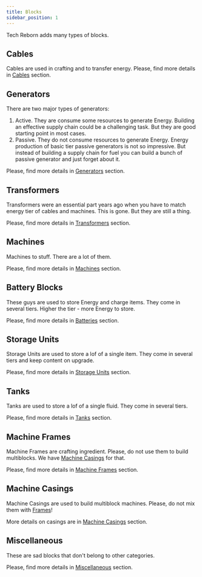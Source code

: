 ```yaml
---
title: Blocks
sidebar_position: 1
---
```


Tech Reborn adds many types of blocks.

<ItemImage file="insulated_copper_cable" alt="Cables" size="100" />

## Cables

Cables are used in crafting and to transfer energy. Please, find more details in [Cables](/docs/blocks/cables) section.

## Generators

<ItemImage file="generator" alt="Generators" size="100" />

There are two major types of generators:

1. Active. They are consume some resources to generate Energy. Building an effective supply chain could be a challenging task. But they are good starting point in most cases.
2. Passive. They do not consume resources to generate Energy. Energy production of basic tier passive generators is not so impressive. But instead of building a supply chain for fuel you can build a bunch of passive generator and just forget about it.

Please, find more details in [Generators](/docs/blocks/generators) section.

## Transformers

<ItemImage file="mv_transformer" alt="Transformers" size="100" />

Transformers were an essential part years ago when you have to match energy tier of cables and machines. This is gone. But they are still a thing.

Please, find more details in [Transformers](/docs/blocks/transformers) section.

## Machines

<ItemImage file="grinder" alt="Machines" size="100" />

Machines to stuff. There are a lot of them.

Please, find more details in [Machines](/docs/blocks/machines) section.

## Battery Blocks

<ItemImage file="mfe" alt="batteries" size="100" />

These guys are used to store Energy and charge items. They come in several tiers. Higher the tier - more Energy to store.

Please, find more details in [Batteries](/docs/blocks/batteries) section.

## Storage Units

<ItemImage file="basic_storage_unit" alt="Item Storage" size="100" />

Storage Units are used to store a lof of a single item. They come in several tiers and keep content on upgrade.

Please, find more details in [Storage Units](/docs/blocks/item_storage) section.

## Tanks

<ItemImage file="basic_tank_unit" alt="Fluid Storage" size="100" />

Tanks are used to store a lof of a single fluid. They come in several tiers.

Please, find more details in [Tanks](/docs/blocks/tanks) section.

## Machine Frames

<ItemImage file="basic_machine_frame" alt="Machine Frames" size="100" />

Machine Frames are crafting ingredient. Please, do not use them to build multiblocks. We have [Machine Casings](/docs/blocks/casings) for that.

Please, find more details in [Machine Frames](/docs/blocks/frames) section.

## Machine Casings

<ItemImage file="basic_machine_casing" alt="Machine Casings" size="100" />

Machine Casings are used to build multiblock machines. Please, do not mix them with [Frames](/docs/blocks/frames)!

More details on casings are in [Machine Casings](/docs/blocks/casings) section.

## Miscellaneous

These are sad blocks that don't belong to other categories.

Please, find more details in [Miscellaneous](/docs/blocks/miscellaneous) section.
